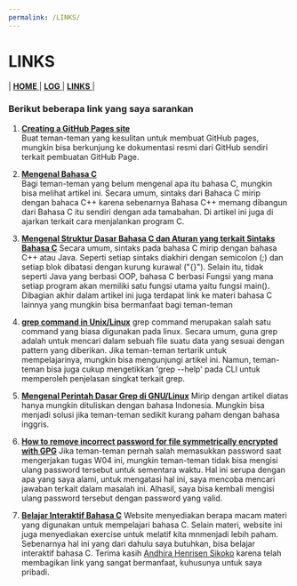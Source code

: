 ```yaml
---
permalink: /LINKS/
---
```

# LINKS
| [ **HOME** ](index.md) | [ **LOG** ](TXT/MyLog.txt) | [ **LINKS** ]() |

### Berikut beberapa link yang saya sarankan
1. [**Creating a GitHub Pages site**](https://docs.github.com/en/pages/getting-started-with-github-pages/creating-a-github-pages-site)<br>
   Buat teman-teman yang kesulitan untuk membuat GitHub pages, mungkin bisa berkunjung ke dokumentasi resmi dari GitHub sendiri terkait pembuatan GitHub Page.

2. [**Mengenal Bahasa C**](https://www.petanikode.com/c-linux/)<br>
   Bagi teman-teman yang belum mengenal apa itu bahasa C, mungkin bisa melihat artikel ini. Secara umum, sintaks dari Bahaca C mirip dengan bahaca C++ karena sebenarnya Bahasa C++ memang dibangun dari Bahasa C itu sendiri dengan ada tamabahan. Di artikel ini juga di ajarkan terkait cara menjalankan program C.

3. [**Mengenal Struktur Dasar Bahasa C dan Aturan yang terkait Sintaks Bahasa C**](https://www.petanikode.com/c-syntak/)
   Secara umum, sintaks pada bahasa C mirip dengan bahasa C++ atau Java. Seperti setiap sintaks diakhiri dengan semicolon (;) dan setiap blok dibatasi dengan kurung kurawal ("{}"). Selain itu, tidak seperti Java yang berbasi OOP, bahasa C berbasi Fungsi yang mana setiap program akan memiliki satu fungsi utama yaitu fungsi main(). Dibagian akhir dalam artikel ini juga terdapat link ke materi bahasa C lainnya   yang mungkin bisa bermanfaat bagi teman-teman

4. [**grep command in Unix/Linux**](https://www.geeksforgeeks.org/grep-command-in-unixlinux/)
   grep command merupakan salah satu command yang biasa digunakan pada linux. Secara umum, guna grep adalah untuk mencari dalam sebuah file suatu data yang sesuai dengan pattern yang diberikan. Jika teman-teman tertarik untuk mempelajarinya, mungkin bisa mengunjungi artikel ini. Namun, teman-teman bisa juga cukup mengetikkan 'grep --help' pada CLI  untuk memperoleh penjelasan singkat terkait grep.

5. [**Mengenal Perintah Dasar Grep di GNU/Linux**](https://www.linuxsec.org/2016/10/basic-grep-command.html)
   Mirip dengan artikel diatas hanya mungkin dituliskan dengan bahasa Indonesia. Mungkin bisa menjadi solusi jika teman-teman sedikit kurang paham dengan bahasa inggris.

6. [**How to remove incorrect password for file symmetrically encrypted with GPG**](https://superuser.com/questions/1097230/how-to-remove-incorrect-password-for-file-symmetrically-encrypted-with-gpg)
   Jika teman-teman pernah salah memasukkan password saat mengerjakan tugas W04 ini, mungkin teman-teman tidak bisa mengisi ulang password tersebut untuk sementara waktu. Hal ini serupa dengan apa yang saya alami, untuk mengatasi hal ini, saya mencoba mencari jawaban terkait dalam masalah ini. Alhasil, saya bisa kembali mengisi ulang password tersebut dengan password yang valid.

7. [**Belajar Interaktif  Bahasa C**](https://www.learn-c.org/)
   Website menyediakan berapa macam materi yang digunakan untuk mempelajari bahasa C. Selain materi, website ini juga menyediakan exercise untuk melatif kita mnmenjadi lebih paham. Sebenarnya hal ini yang dari dahulu saya butuhkan, bisa belajar interaktif bahasa C. Terima kasih [Andhira Henrisen Sikoko](https://andhi30.github.io/os212/) karena telah membagikan link yang sangat bermanfaat, kuhusunya untuk saya pribadi.
